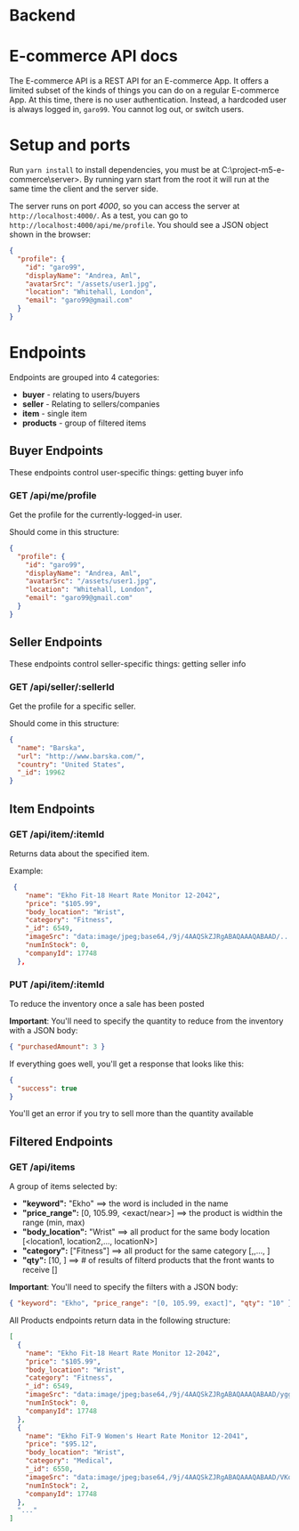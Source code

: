 # Backend

# E-commerce API docs

The E-commerce API is a REST API for an E-commerce App. It offers a limited subset of the kinds of things you can do on a regular E-commerce App.
At this time, there is no user authentication. Instead, a hardcoded user is always logged in, `garo99`. You cannot log out, or switch users.

# Setup and ports

Run `yarn install` to install dependencies, you must be at C:\project-m5-e-commerce\server>.
By running yarn start from the root it will run at the same time the client and the server side.

The server runs on port _4000_, so you can access the server at `http://localhost:4000/`. As a test, you can go to `http://localhost:4000/api/me/profile`. You should see a JSON object shown in the browser:

```json
{
  "profile": {
    "id": "garo99",
    "displayName": "Andrea, Aml",
    "avatarSrc": "/assets/user1.jpg",
    "location": "Whitehall, London",
    "email": "garo99@gmail.com"
  }
}
```

# Endpoints

Endpoints are grouped into 4 categories:

- **buyer** - relating to users/buyers
- **seller** - Relating to sellers/companies
- **item** - single item
- **products** - group of filtered items

## Buyer Endpoints

These endpoints control user-specific things: getting buyer info

### GET /api/me/profile

Get the profile for the currently-logged-in user.

Should come in this structure:

```json
{
  "profile": {
    "id": "garo99",
    "displayName": "Andrea, Aml",
    "avatarSrc": "/assets/user1.jpg",
    "location": "Whitehall, London",
    "email": "garo99@gmail.com"
  }
}
```

## Seller Endpoints

These endpoints control seller-specific things: getting seller info

### GET /api/seller/:sellerId

Get the profile for a specific seller.

Should come in this structure:

```json
{
  "name": "Barska",
  "url": "http://www.barska.com/",
  "country": "United States",
  "_id": 19962
}
```

## Item Endpoints

### GET /api/item/:itemId

Returns data about the specified item.

Example:

```json
 {
    "name": "Ekho Fit-18 Heart Rate Monitor 12-2042",
    "price": "$105.99",
    "body_location": "Wrist",
    "category": "Fitness",
    "_id": 6549,
    "imageSrc": "data:image/jpeg;base64,/9j/4AAQSkZJRgABAQAAAQABAAD/.............more",
    "numInStock": 0,
    "companyId": 17748
  },
```

### PUT /api/item/:itemId

To reduce the inventory once a sale has been posted

**Important**: You'll need to specify the quantity to reduce from the inventory with a JSON body:

```json
{ "purchasedAmount": 3 }
```

If everything goes well, you'll get a response that looks like this:

```json
{
  "success": true
}
```

You'll get an error if you try to sell more than the quantity available

## Filtered Endpoints

### GET /api/items

A group of items selected by:

- **"keyword":** "Ekho" ==> the word is included in the name
- **"price_range":** [0, 105.99, <exact/near>] ==> the product is widthin the range (min, max)
- **"body_location":** "Wrist" ==> all product for the same body location [<location1, location2,..., locationN>]
- **"category":** ["Fitness"] ==> all product for the same category [<category1>,<category2>,..., <categoryN>]
- **"qty":** [10, <random>] ==> # of results of filterd products that the front wants to receive [<qty to return>]

**Important**: You'll need to specify the filters with a JSON body:

```json
{ "keyword": "Ekho", "price_range": "[0, 105.99, exact]", "qty": "10" }
```

All Products endpoints return data in the following structure:

```json
[
  {
    "name": "Ekho Fit-18 Heart Rate Monitor 12-2042",
    "price": "$105.99",
    "body_location": "Wrist",
    "category": "Fitness",
    "_id": 6549,
    "imageSrc": "data:image/jpeg;base64,/9j/4AAQSkZJRgABAQAAAQABAAD/ygggL/AMGYKotCZZn5dlb8842LzMyrOtIO4ToAn0AhuG8EEB6ggggCCCCAIIIIAggggCCCCA//2Q==....more",
    "numInStock": 0,
    "companyId": 17748
  },
  {
    "name": "Ekho FiT-9 Women's Heart Rate Monitor 12-2041",
    "price": "$95.12",
    "body_location": "Wrist",
    "category": "Medical",
    "_id": 6550,
    "imageSrc": "data:image/jpeg;base64,/9j/4AAQSkZJRgABAQAAAQABAAD/VKqIgIiICIiAiIgIiICIiD//Z........more",
    "numInStock": 2,
    "companyId": 17748
  },
  "..."
]
```

